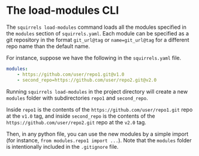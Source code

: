 # The load-modules CLI

The `squirrels load-modules` command loads all the modules specified in the `modules` section of `squirrels.yaml`. Each module can be specified as a git repository in the format `git_url@tag` or `name=git_url@tag` for a different repo name than the default name.

For instance, suppose we have the following in the `squirrels.yaml` file.

```yaml
modules:
    - https://github.com/user/repo1.git@v1.0
    - second_repo=https://github.com/user/repo2.git@v2.0
```

Running `squirrels load-modules` in the project directory will create a new `modules` folder with subdirectories `repo1` and `second_repo`. 

Inside `repo1` is the contents of the `https://github.com/user/repo1.git` repo at the `v1.0` tag, and inside `second_repo` is the contents of the `https://github.com/user/repo2.git` repo at the `v2.0` tag.

Then, in any python file, you can use the new modules by a simple import (for instance, `from modules.repo1 import ...`). Note that the `modules` folder is intentionally included in the `.gitignore` file.

